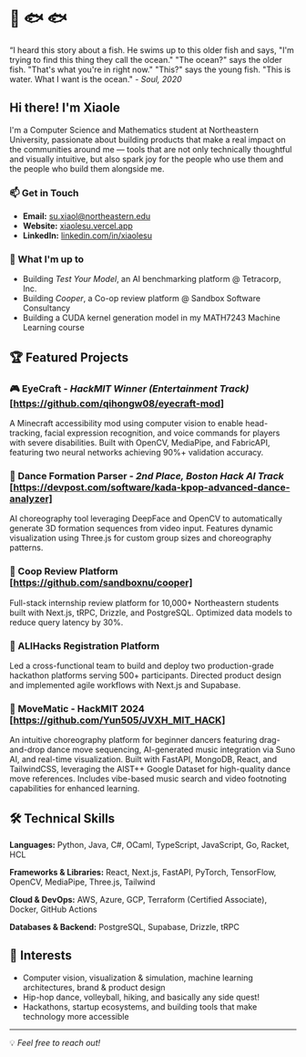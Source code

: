 # 🌊 🐟 🐟 
“I heard this story about a fish. He swims up to this older fish and says, "I'm trying to find this thing they call the ocean." "The ocean?" says the older fish. "That's what you're in right now." "This?" says the young fish. "This is water. What I want is the ocean." - *Soul, 2020*

## Hi there! I'm Xiaole 

I'm a Computer Science and Mathematics student at Northeastern University, passionate about building products that make a real impact on the communities around me — tools that are not only technically thoughtful and visually intuitive, but also spark joy for the people who use them and the people who build them alongside me.


### 📫 Get in Touch
- **Email:** su.xiaol@northeastern.edu
- **Website:** [xiaolesu.vercel.app](https://xiaolesu.vercel.app/)
- **LinkedIn:** [linkedin.com/in/xiaolesu](https://linkedin.com/in/xiaolesu/)

### 🌱 What I'm up to

- Building *Test Your Model*, an AI benchmarking platform @ Tetracorp, Inc. 
- Building *Cooper*, a Co-op review platform @ Sandbox Software Consultancy
- Building a CUDA kernel generation model in my MATH7243 Machine Learning course

## 🏆 Featured Projects

### 🎮 EyeCraft - *HackMIT Winner (Entertainment Track)* [https://github.com/qihongw08/eyecraft-mod]

A Minecraft accessibility mod using computer vision to enable head-tracking, facial expression recognition, and voice commands for players with severe disabilities. Built with OpenCV, MediaPipe, and FabricAPI, featuring two neural networks achieving 90%+ validation accuracy.

### 💃 Dance Formation Parser - *2nd Place, Boston Hack AI Track* [https://devpost.com/software/kada-kpop-advanced-dance-analyzer]
AI choreography tool leveraging DeepFace and OpenCV to automatically generate 3D formation sequences from video input. Features dynamic visualization using Three.js for custom group sizes and choreography patterns.

### 💼 Coop Review Platform [https://github.com/sandboxnu/cooper]
Full-stack internship review platform for 10,000+ Northeastern students built with Next.js, tRPC, Drizzle, and PostgreSQL. Optimized data models to reduce query latency by 30%.

### 🎯 ALIHacks Registration Platform 
Led a cross-functional team to build and deploy two production-grade hackathon platforms serving 500+ participants. Directed product design and implemented agile workflows with Next.js and Supabase.

### 💃 MoveMatic - HackMIT 2024 [https://github.com/Yun505/JVXH_MIT_HACK]
An intuitive choreography platform for beginner dancers featuring drag-and-drop dance move sequencing, AI-generated music integration via Suno AI, and real-time visualization. Built with FastAPI, MongoDB, React, and TailwindCSS, leveraging the AIST++ Google Dataset for high-quality dance move references. Includes vibe-based music search and video footnoting capabilities for enhanced learning.


## 🛠️ Technical Skills

**Languages:** Python, Java, C#, OCaml, TypeScript, JavaScript, Go, Racket, HCL

**Frameworks & Libraries:** React, Next.js, FastAPI, PyTorch, TensorFlow, OpenCV, MediaPipe, Three.js, Tailwind

**Cloud & DevOps:** AWS, Azure, GCP, Terraform (Certified Associate), Docker, GitHub Actions

**Databases & Backend:** PostgreSQL, Supabase, Drizzle, tRPC

## 🎯 Interests
- Computer vision, visualization & simulation, machine learning architectures, brand & product design
- Hip-hop dance, volleyball, hiking, and basically any side quest! 
- Hackathons, startup ecosystems, and building tools that make technology more accessible
---

💡 *Feel free to reach out!*

